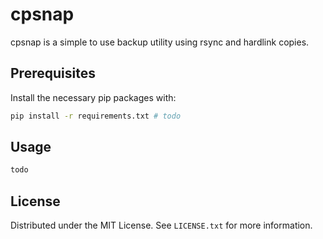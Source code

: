 # cpsnap

cpsnap is a simple to use backup utility using rsync and hardlink copies.

## Prerequisites

Install the necessary pip packages with:
```sh
pip install -r requirements.txt # todo
```

## Usage

```sh
todo
```

## License

Distributed under the MIT License. See ```LICENSE.txt``` for more information.